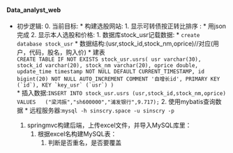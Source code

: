 #### Data_analyst_web

* 初步逻辑:
	0. 当前目标:
		* 构建选股网站:
			1. 显示可转债按正转比排序 : 
				* 用json完成
			2. 显示本人选股和价格:
			    1. 数据库stock_usr记载数据:
			        * `create database stock_usr`
			        * 数据结构:(usr,stock_id,stock_nm,oprice)//对应(用户，代码，股名，购入价)
		            * 建表	        
                    ```
                    CREATE TABLE IF NOT EXISTS stock_usr.usrs(
                        usr varchar(30),
                        stock_id varchar(20),
                        stock_nm varchar(20),
                        oprice double,
                        update_time timestamp NOT NULL DEFAULT CURRENT_TIMESTAMP,
                        id bigint(20) NOT NULL AUTO_INCREMENT COMMENT '自增长id',
                        PRIMARY KEY (`id`),
                        KEY `key_usr` (`usr`)
                    )
                    ```   
                   * 插入数据:`INSERT INTO stock_usr.usrs (usr,stock_id,stock_nm,oprice) VALUES   ("梁鸿振","sh600000","浦发银行",9.717);`
				2. 使用mybatis查询数据
					* 远程服务器:`mysql -h sinscry.space -u sinscry -p`
				
				
				
	1. springmvc构建后端，上传excel文件，并导入MySQL库里：
		1. 根据excel名构建MySQL表：
			1. 判断是否重名，是否要覆盖
	
	